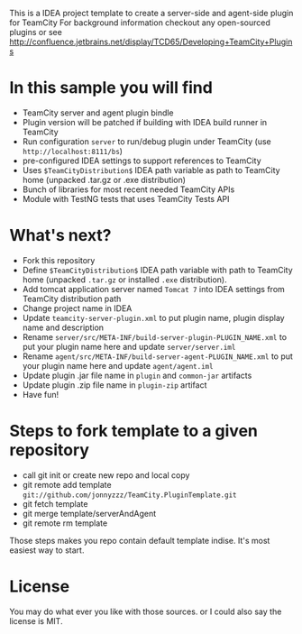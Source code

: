 This is a IDEA project template to create a server-side and agent-side plugin for TeamCity
For background information checkout any open-sourced plugins or see http://confluence.jetbrains.net/display/TCD65/Developing+TeamCity+Plugins
 

In this sample you will find
=============================
- TeamCity server and agent plugin bindle
- Plugin version will be patched if building with IDEA build runner in TeamCity
- Run configuration `server` to run/debug plugin under TeamCity (use `http://localhost:8111/bs`)
- pre-configured IDEA settings to support references to TeamCity
- Uses `$TeamCityDistribution$` IDEA path variable as path to TeamCity home (unpacked .tar.gz or .exe distribution)
- Bunch of libraries for most recent needed TeamCity APIs
- Module with TestNG tests that uses TeamCity Tests API


What's next? 
=============
 - Fork this repository
 - Define `$TeamCityDistribution$` IDEA path variable with path to TeamCity home (unpacked `.tar.gz` or installed `.exe` distribution).
 - Add tomcat application server named `Tomcat 7` into IDEA settings from TeamCity distribution path
 - Change project name in IDEA
 - Update `teamcity-server-plugin.xml` to put plugin name, plugin display name and description
 - Rename `server/src/META-INF/build-server-plugin-PLUGIN_NAME.xml` to put your plugin name here and update `server/server.iml`
 - Rename `agent/src/META-INF/build-server-agent-PLUGIN_NAME.xml` to put your plugin name here and update `agent/agent.iml`
 - Update plugin .jar file name in `plugin` and `common-jar` artifacts
 - Update plugin .zip file name in `plugin-zip` artifact
 - Have fun!


Steps to fork template to a given repository
===========================================
 - call git init or create new repo and local copy
 - git remote add template `git://github.com/jonnyzzz/TeamCity.PluginTemplate.git`
 - git fetch template
 - git merge template/serverAndAgent
 - git remote rm template

Those steps makes you repo contain default template indise. 
It's most easiest way to start.


License
=======
You may do what ever you like with those sources. 
or I could also say the license is MIT.

